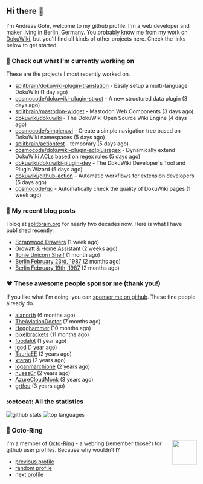## Hi there :wave:

I'm Andreas Gohr, welcome to my github profile. I'm a web developer and maker living in Berlin, Germany. You probably know me from my work on [DokuWiki](https://github.com/splitbrain/dokuwiki), but you'll find all kinds of other projects here. Check the links below to get started.

### :hammer: Check out what I'm currently working on

These are the projects I most recently worked on.


- [splitbrain/dokuwiki-plugin-translation](https://github.com/splitbrain/dokuwiki-plugin-translation) - Easily setup a multi-language DokuWiki (1 day ago)
- [cosmocode/dokuwiki-plugin-struct](https://github.com/cosmocode/dokuwiki-plugin-struct) - A new structured data plugin (3 days ago)
- [splitbrain/mastodon-widget](https://github.com/splitbrain/mastodon-widget) - Mastodon Web Components (3 days ago)
- [dokuwiki/dokuwiki](https://github.com/dokuwiki/dokuwiki) - The DokuWiki Open Source Wiki Engine (4 days ago)
- [cosmocode/simplenavi](https://github.com/cosmocode/simplenavi) - Create a simple navigation tree based on DokuWiki namespaces (5 days ago)
- [splitbrain/actiontest](https://github.com/splitbrain/actiontest) - temporary (5 days ago)
- [cosmocode/dokuwiki-plugin-aclplusregex](https://github.com/cosmocode/dokuwiki-plugin-aclplusregex) - Dynamically extend DokuWiki ACLs based on regex rules (5 days ago)
- [dokuwiki/dokuwiki-plugin-dev](https://github.com/dokuwiki/dokuwiki-plugin-dev) - The DokuWiki Developer&#39;s Tool and Plugin Wizard (5 days ago)
- [dokuwiki/github-action](https://github.com/dokuwiki/github-action) - Automatic workflows for extension developers (5 days ago)
- [cosmocode/qc](https://github.com/cosmocode/qc) - Automatically check the quality of DokuWiki pages (1 week ago)

### :scroll: My recent blog posts

I blog at [splitbrain.org](https://www.splitbrain.org) for nearly two decades now. Here is what I have published recently.


- [Scrapwood Drawers](https://www.splitbrain.org/blog/2023-11/10-scrapwood_drawers) (1 week ago)
- [Growatt &amp; Home Assistant](https://www.splitbrain.org/blog/2023-11/03-growatt_and_home_assistant) (2 weeks ago)
- [Tonie Unicorn Shelf](https://www.splitbrain.org/blog/2023-10/10-tonie_unicorn_shelf) (1 month ago)
- [Berlin February 23rd, 1987](https://www.splitbrain.org/blog/1987-02/23-berlin) (2 months ago)
- [Berlin February 19th, 1987](https://www.splitbrain.org/blog/1987-02/19-berlin) (2 months ago)

### :hearts:️ These awesome people sponsor me (thank you!)

If you like what I'm doing, you can [sponsor me on github](https://github.com/sponsors/splitbrain). These fine people already do.


- [alanorth](https://github.com/alanorth) (6 months ago)
- [TheAviationDoctor](https://github.com/TheAviationDoctor) (7 months ago)
- [Hegghammer](https://github.com/Hegghammer) (10 months ago)
- [pixelbrackets](https://github.com/pixelbrackets) (11 months ago)
- [foodalot](https://github.com/foodalot) (1 year ago)
- [jgod](https://github.com/jgod) (1 year ago)
- [TauriaEE](https://github.com/TauriaEE) (2 years ago)
- [xtaran](https://github.com/xtaran) (2 years ago)
- [loganmarchione](https://github.com/loganmarchione) (2 years ago)
- [nuess0r](https://github.com/nuess0r) (2 years ago)
- [AzureCloudMonk](https://github.com/AzureCloudMonk) (3 years ago)
- [grtfou](https://github.com/grtfou) (3 years ago)

### :octocat: All the statistics

 ![github stats](https://github-readme-stats.vercel.app/api?username=splitbrain&show_icons=true&hide_title=true)
![top languages](https://github-readme-stats.vercel.app/api/top-langs/?username=splitbrain&layout=compact)


### :octopus: Octo-Ring

<img width="64" height="65" src="https://octo-ring.com/static/img/octo.png" align="right" alt="">

I'm a member of [Octo-Ring](https://octo-ring.com/) - a webring (remember those?) for github user profiles. Because why wouldn't I? 

* [previous profile](https://octo-ring.com/p/splitbrain/prev)
* [random profile](https://octo-ring.com/p/splitbrain/random)
* [next profile](https://octo-ring.com/p/splitbrain/next)

